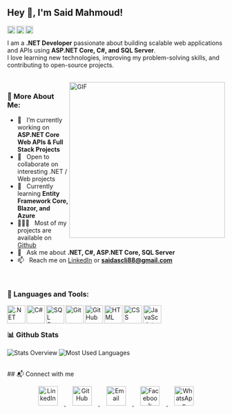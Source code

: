 ## Hey 👋, I'm Said Mahmoud!
<a href='https://www.linkedin.com/in/said-mahmoud-02231224b'><img align='left' alt="linkedin" src="https://raw.githubusercontent.com/rahul-jha98/rahul-jha98/561d474902b59c7429ec22bb73e225696c27b202/assets/linkedin.svg" height='18px'/></a>
<a href='https://github.com/said-mahmoud'><img align='left' alt="github" src="https://cdn-icons-png.flaticon.com/512/25/25231.png" height='18px'/></a>
<a href='mailto:saidascli88@gmail.com'><img align='left' alt="email" src="https://cdn-icons-png.flaticon.com/512/732/732200.png" height='18px'/></a>

<br/>

I am a **.NET Developer** passionate about building scalable web applications and APIs using **ASP.NET Core, C#, and SQL Server**.  
I love learning new technologies, improving my problem-solving skills, and contributing to open-source projects.  

<br/>

<img align="right" alt="GIF" src="https://raw.githubusercontent.com/rahul-jha98/rahul-jha98/main/techstack.gif" width="360px"/>
  
### 🧐 More About Me:

- 🔭 &nbsp; I’m currently working on **ASP.NET Core Web APIs & Full Stack Projects**
- 🤝 &nbsp; Open to collaborate on interesting .NET / Web projects
- 🌱 &nbsp; Currently learning **Entity Framework Core, Blazor, and Azure**
- 👨🏻‍💻 &nbsp; Most of my projects are available on [Github](https://github.com/said-mahmoud)
- 💬 &nbsp; Ask me about **.NET, C#, ASP.NET Core, SQL Server**
- 📫 &nbsp; Reach me on [LinkedIn](https://www.linkedin.com/in/said-mahmoud-02231224b) or **saidascli88@gmail.com**

<br>

### 🔨 Languages and Tools:
<a href="https://dotnet.microsoft.com/" target="_blank"><img align="left" alt=".NET" height="42px" src="https://cdn.jsdelivr.net/gh/devicons/devicon/icons/dotnetcore/dotnetcore-original.svg"></a>
<a href="https://learn.microsoft.com/en-us/dotnet/csharp/" target="_blank"><img align="left" alt="C#" height="42px" src="https://cdn.jsdelivr.net/gh/devicons/devicon/icons/csharp/csharp-original.svg"></a>
<a href="https://www.microsoft.com/en-us/sql-server" target="_blank"><img align="left" alt="SQL Server" height="42px" src="https://cdn.jsdelivr.net/gh/devicons/devicon/icons/microsoftsqlserver/microsoftsqlserver-plain.svg"></a>
<a href="https://git-scm.com/" target="_blank"><img align="left" alt="Git" height="42px" src="https://cdn.jsdelivr.net/gh/devicons/devicon/icons/git/git-original.svg"></a>
<a href="https://github.com/" target="_blank"><img align="left" alt="GitHub" height="42px" src="https://cdn.jsdelivr.net/gh/devicons/devicon/icons/github/github-original.svg"></a>
<a href="https://www.w3.org/html/" target="_blank"><img align="left" alt="HTML" height="42px" src="https://cdn.jsdelivr.net/gh/devicons/devicon/icons/html5/html5-original.svg"></a>
<a href="https://www.w3.org/Style/CSS/" target="_blank"><img align="left" alt="CSS" height="42px" src="https://cdn.jsdelivr.net/gh/devicons/devicon/icons/css3/css3-original.svg"></a>
<a href="https://developer.mozilla.org/en-US/docs/Web/JavaScript" target="_blank"><img align="left" alt="JavaScript" height="42px" src="https://cdn.jsdelivr.net/gh/devicons/devicon/icons/javascript/javascript-original.svg"></a>

<br><br>

### 📊 Github Stats
![Stats Overview](https://github-readme-stats.vercel.app/api?username=said-mahmoud&show_icons=true&theme=transparent)
![Most Used Languages](https://github-readme-stats.vercel.app/api/top-langs/?username=said-mahmoud&layout=compact&theme=transparent)

<br>
## 📬 Connect with me  

<p align="center">
  <a href="https://www.linkedin.com/in/said-mahmoud-02231224b" target="_blank">
    <img src="https://raw.githubusercontent.com/rahul-jha98/rahul-jha98/561d474902b59c7429ec22bb73e225696c27b202/assets/linkedin.svg" alt="LinkedIn" width="45" hspace="15"/>
  </a>
  <a href="https://github.com/said-mahmoud" target="_blank">
    <img src="https://cdn-icons-png.flaticon.com/512/25/25231.png" alt="GitHub" width="45" hspace="15"/>
  </a>
  <a href="mailto:saidascli88@gmail.com" target="_blank">
    <img src="https://cdn-icons-png.flaticon.com/512/732/732200.png" alt="Email" width="45" hspace="15"/>
  </a>
  <a href="https://www.facebook.com/share/19WLx7Y33n/" target="_blank">
    <img src="https://cdn-icons-png.flaticon.com/512/733/733547.png" alt="Facebook" width="45" hspace="15"/>
  </a>
  <a href="https://wa.me/201552913524" target="_blank">
    <img src="https://cdn-icons-png.flaticon.com/512/733/733585.png" alt="WhatsApp" width="45" hspace="15"/>
  </a>
</p>


